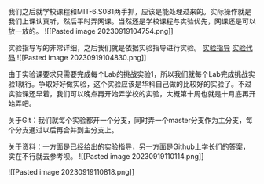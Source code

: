 我们之后就学校课程和MIT-6.S081两手抓，应该是能处理过来的。实际操作就是我们上课认真听，然后平时弄网课。当然还是学校课程与实验优先，网课还是可以放一放的。
![[Pasted image 20230919104754.png]]

实验指导写的非常详细，之后我们就是依据实验指导进行实验。
[实验指导](https://gitee.com/hustos/pke-doc)
[实验代码](https://gitee.com/hustos/riscv-pke)
![[Pasted image 20230919104830.png]]

由于实验课要求只需要完成每个Lab的挑战实验1，所以我们就每个Lab完成挑战实验1就行。争取好好做实验，这个实验应该是华科自己做的比较好的实验了。不过实验课还早着，我们可以晚点再开始弄学校的实验，大概第十周也就是十月底再开始弄吧。

关于Git：我们就每个实验都开一个分支，同时弄一个master分支作为主分支，每个分支通过以后再合并到主分支上。

关于资料：一方面是已经给出的实验指导，另一方面是Github上学长们的答案，实在不行就去参考呗。
![[Pasted image 20230919110114.png]]

![[Pasted image 20230919110818.png]]